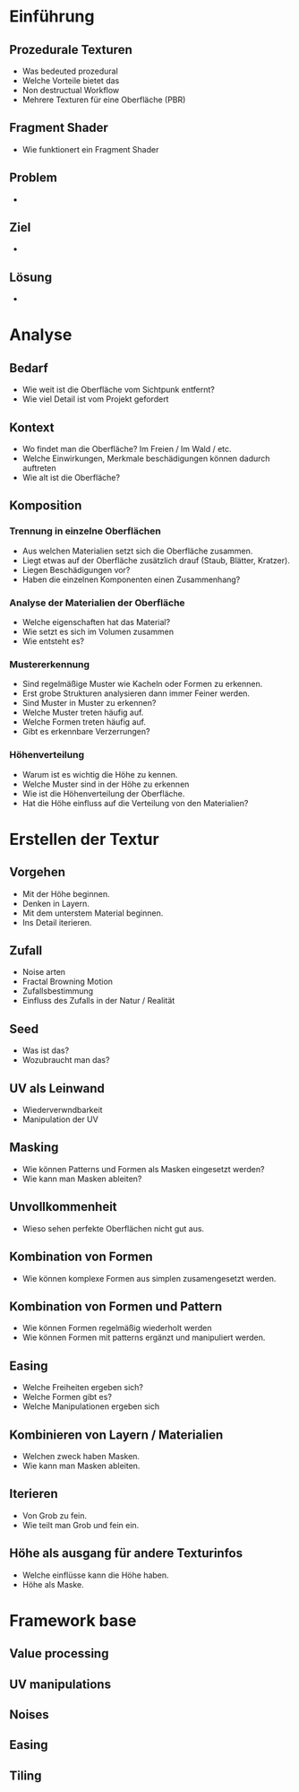 <!-- ########################################## -->
# Einführung
## Prozedurale Texturen
* Was bedeuted prozedural
* Welche Vorteile bietet das
* Non destructual Workflow
* Mehrere Texturen für eine Oberfläche (PBR)

## Fragment Shader
* Wie funktionert ein Fragment Shader

## Problem
* 

## Ziel
* 

## Lösung
* 


<!-- ########################################## -->
# Analyse

## Bedarf
* Wie weit ist die Oberfläche vom Sichtpunk entfernt?
* Wie viel Detail ist vom Projekt gefordert

## Kontext
* Wo findet man die Oberfläche? Im Freien / Im Wald / etc.
* Welche Einwirkungen, Merkmale beschädigungen können dadurch auftreten
* Wie alt ist die Oberfläche?

## Komposition
### Trennung in einzelne Oberflächen
* Aus welchen Materialien setzt sich die Oberfläche zusammen.
* Liegt etwas auf der Oberfläche zusätzlich drauf (Staub, Blätter, Kratzer).
* Liegen Beschädigungen vor?
* Haben die einzelnen Komponenten einen Zusammenhang?

### Analyse der Materialien der Oberfläche
* Welche eigenschaften hat das Material?
* Wie setzt es sich im Volumen zusammen
* Wie entsteht es?

### Mustererkennung
* Sind regelmäßige Muster wie Kacheln oder Formen zu erkennen.
* Erst grobe Strukturen analysieren dann immer Feiner werden.
* Sind Muster in Muster zu erkennen?
* Welche Muster treten häufig auf.
* Welche Formen treten häufig auf.
* Gibt es erkennbare Verzerrungen?

### Höhenverteilung
* Warum ist es wichtig die Höhe zu kennen.
* Welche Muster sind in der Höhe zu erkennen
* Wie ist die Höhenverteilung der Oberfläche.
* Hat die Höhe einfluss auf die Verteilung von den Materialien?


<!-- ########################################## -->
# Erstellen der Textur
## Vorgehen
* Mit der Höhe beginnen.
* Denken in Layern.
* Mit dem unterstem Material beginnen.
* Ins Detail iterieren.

## Zufall
* Noise arten
* Fractal Browning Motion
* Zufallsbestimmung
* Einfluss des Zufalls in der Natur / Realität

## Seed
* Was ist das?
* Wozubraucht man das?

## UV als Leinwand
* Wiederverwndbarkeit
* Manipulation der UV

## Masking
* Wie können Patterns und Formen als Masken eingesetzt werden?
* Wie kann man Masken ableiten?

## Unvollkommenheit
* Wieso sehen perfekte Oberflächen nicht gut aus.

## Kombination von Formen
* Wie können komplexe Formen aus simplen zusamengesetzt werden.

## Kombination von Formen und Pattern
* Wie können Formen regelmäßig wiederholt werden
* Wie können Formen mit patterns ergänzt und manipuliert werden.

## Easing
* Welche Freiheiten ergeben sich?
* Welche Formen gibt es?
* Welche Manipulationen ergeben sich

## Kombinieren von Layern / Materialien
* Welchen zweck haben Masken.
* Wie kann man Masken ableiten.

## Iterieren
* Von Grob zu fein.
* Wie teilt man Grob und fein ein.

## Höhe als ausgang für andere Texturinfos
* Welche einflüsse kann die Höhe haben.
* Höhe als Maske.




<!-- ########################################## -->
# Framework base
## Value processing
## UV manipulations
## Noises
## Easing
## Tiling